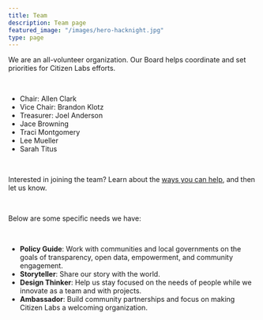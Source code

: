 ```yaml
---
title: Team
description: Team page
featured_image: "/images/hero-hacknight.jpg"
type: page
---
```


We are an all-volunteer organization. Our Board helps coordinate and set priorities for Citizen Labs efforts.

<br>

- Chair: Allen Clark
- Vice Chair: Brandon Klotz
- Treasurer: Joel Anderson
- Jace Browning
- Traci Montgomery
- Lee Mueller
- Sarah Titus

<br>

Interested in joining the team? Learn about the [ways you can help](https://github.com/citizenlabsgr/read-first), and then let us know.

<br>

Below are some specific needs we have:

<br>

- **Policy Guide**: Work with communities and local governments on the goals of transparency, open data, empowerment, and community engagement.
- **Storyteller**: Share our story with the world.
- **Design Thinker**: Help us stay focused on the needs of people while we innovate as a team and with projects.
- **Ambassador**: Build community partnerships and focus on making Citizen Labs a welcoming organization.
